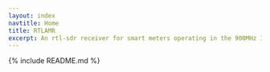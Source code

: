 ```yaml
---
layout: index
navtitle: Home
title: RTLAMR
excerpt: An rtl-sdr receiver for smart meters operating in the 900MHz ISM band.
---
```


{% include README.md %}
